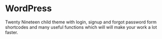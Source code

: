 # WordPress
Twenty Nineteen child theme with login, signup and forgot password form shortcodes and many useful functions which will will make your work a lot faster.
